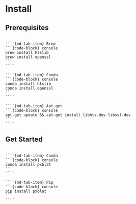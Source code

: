 # Install

## Prerequisites

`````{md-tab-set}

````{md-tab-item} Brew
```{code-block} console
brew install htslib
brew install openssl
```
````

````{md-tab-item} Conda
```{code-block} console
conda install htslib
conda install openssl
```
````

````{md-tab-item} Apt-get
```{code-block} console
apt-get update && apt-get install libhts-dev libssl-dev
```
````

`````

## Get Started

`````{md-tab-set}

````{md-tab-item} Conda
```{code-block} console
conda install pxblat
```
````

````{md-tab-item} Pip
```{code-block} console
pip install pxblat
```
````

`````
